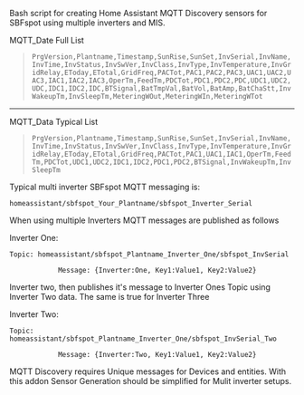 Bash script for creating Home Assistant MQTT Discovery sensors for SBFspot using multiple inverters and MIS.

MQTT_Date Full List

> `PrgVersion,Plantname,Timestamp,SunRise,SunSet,InvSerial,InvName,InvTime,InvStatus,InvSwVer,InvClass,InvType,InvTemperature,InvGridRelay,EToday,ETotal,GridFreq,PACTot,PAC1,PAC2,PAC3,UAC1,UAC2,UAC3,IAC1,IAC2,IAC3,OperTm,FeedTm,PDCTot,PDC1,PDC2,PDC,UDC1,UDC2,UDC,IDC1,IDC2,IDC,BTSignal,BatTmpVal,BatVol,BatAmp,BatChaStt,InvWakeupTm,InvSleepTm,MeteringWOut,MeteringWIn,MeteringWTot`

---

MQTT_Data Typical List

> `PrgVersion,Plantname,Timestamp,SunRise,SunSet,InvSerial,InvName,InvTime,InvStatus,InvSwVer,InvClass,InvType,InvTemperature,InvGridRelay,EToday,ETotal,GridFreq,PACTot,PAC1,UAC1,IAC1,OperTm,FeedTm,PDCTot,UDC1,UDC2,IDC1,IDC2,PDC1,PDC2,BTSignal,InvWakeupTm,InvSleepTm`

Typical multi inverter SBFspot MQTT messaging is:

```
homeassistant/sbfspot_Your_Plantname/sbfspot_Inverter_Serial
```

When using multiple Inverters MQTT messages are published as follows

Inverter One:

```
Topic: homeassistant/sbfspot_Plantname_Inverter_One/sbfspot_InvSerial

            Message: {Inverter:One, Key1:Value1, Key2:Value2}
```

Inverter two, then publishes it's message to Inverter Ones Topic using Inverter Two data. The same is true for Inverter Three

Inverter Two:

```
Topic: homeassistant/sbfspot_Plantname_Inverter_One/sbfspot_InvSerial_Two

            Message: {Inverter:Two, Key1:Value1, Key2:Value2}
```

MQTT Discovery requires Unique messages for Devices and entities.
With this addon Sensor Generation should be simplified for Mulit inverter setups.

